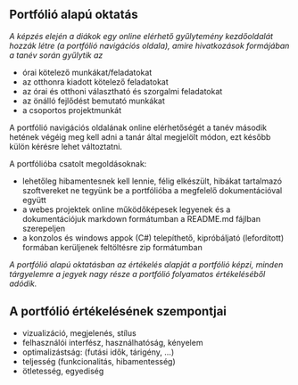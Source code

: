 ## Portfólió alapú oktatás

*A képzés elején a diákok egy online elérhető gyűlytemény kezdőoldalát hozzák létre (a portfólió navigációs oldala), amire hivatkozások formájában a tanév során gyűlytik az*

- órai kötelező munkákat/feladatokat
- az otthonra kiadott kötelező feladatokat
- az órai és otthoni választható és szorgalmi feladatokat
- az önálló fejlődést bemutató munkákat
- a csoportos projektmunkát

A portfólió navigációs oldalának online elérhetőségét a tanév második hetének végéig meg kell adni a tanár által megjelölt módon, ezt később külön kérésre lehet változtatni.

A portfólióba csatolt megoldásoknak:

- lehetőleg hibamentesnek kell lennie, félig elkészült, hibákat tartalmazó szoftvereket ne tegyünk be a portfólióba a megfelelő dokumentációval együtt
- a webes projektek online működőképesek legyenek és a dokumentációjuk markdown formátumban a README.md fájlban szerepeljen
- a konzolos és windows appok (C#) telepíthető, kipróbáljató (lefordított) formában kerüljenek feltöltésre zip formátumban

*A portfólió alapú oktatásban az értékelés alapját a portfólió képzi, minden tárgyelemre a jegyek nagy része a portfólió folyamatos értékeléséből adódik.*

## A portfólió értékelésének szempontjai

- vizualizáció, megjelenés, stílus
- felhasználói interfész, használhatóság, kényelem
- optimalizástság: (futási idők, tárigény, ...)
- teljesség (funkcionalitás, hibamentesség)
- ötletesség, egyediség